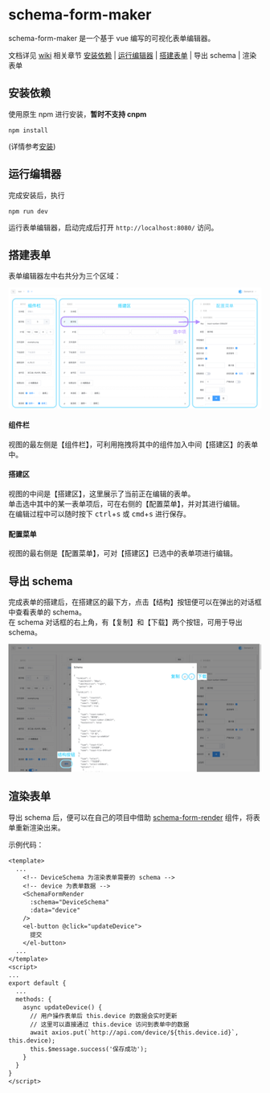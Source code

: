 # schema-form-maker
schema-form-maker 是一个基于 vue 编写的可视化表单编辑器。
<!-- ![编辑器截屏](/public/readme/screenshot.png | width=640) -->
文档详见 [wiki](https://github.com/upupzealot/schema-form-editor/wiki) 相关章节
[安装依赖](https://github.com/upupzealot/schema-form-editor/wiki/%E5%AE%89%E8%A3%85) | [运行编辑器](https://github.com/upupzealot/schema-form-editor/wiki/%E8%BF%90%E8%A1%8C) | [搭建表单](https://github.com/upupzealot/schema-form-editor/wiki/%E8%A1%A8%E5%8D%95%E6%90%AD%E5%BB%BA) | 导出 schema | 渲染表单

## 安装依赖
使用原生 npm 进行安装，**暂时不支持 cnpm**
```
npm install
```
(详情参考[安装](https://github.com/upupzealot/schema-form-editor/wiki/%E5%AE%89%E8%A3%85))

## 运行编辑器
完成安装后，执行
```
npm run dev
```
运行表单编辑器，启动完成后打开 `http://localhost:8080/` 访问。

## 搭建表单
表单编辑器左中右共分为三个区域：
<!-- ![编辑器视图分区](/public/readme/editor-view.png | width=640) -->
<img src="/public/readme/editor-view.png" width="640px" alt="编辑器视图分区" />

#### 组件栏
视图的最左侧是【组件栏】，可利用拖拽将其中的组件加入中间【搭建区】的表单中。
#### 搭建区
视图的中间是【搭建区】，这里展示了当前正在编辑的表单。  
单击选中其中的某一表单项后，可在右侧的【配置菜单】，并对其进行编辑。  
在编辑过程中可以随时按下 <kbd>ctrl</kbd>+<kbd>s</kbd> 或 <kbd>cmd</kbd>+<kbd>s</kbd> 进行保存。
#### 配置菜单
视图的最右侧是【配置菜单】，可对【搭建区】已选中的表单项进行编辑。

## 导出 schema
完成表单的搭建后，在搭建区的最下方，点击【结构】按钮便可以在弹出的对话框中查看表单的 schema。  
在 schema 对话框的右上角，有【复制】和【下载】两个按钮，可用于导出 schema。
<!-- ![导出 schema](/public/readme/export-schema.png | width="640") -->
<img src="/public/readme/export-schema.png" width="640px" alt="导出 schema" />

## 渲染表单
导出 schema 后，便可以在自己的项目中借助 [schema-form-render](http://www.npmjs.com/package/schema-form-render) 组件，将表单重新渲染出来。

示例代码：
```vue
<template>
  ...
    <!-- DeviceSchema 为渲染表单需要的 schema -->
    <!-- device 为表单数据 -->
    <SchemaFormRender
      :schema="DeviceSchema"
      :data="device"
    />
    <el-button @click="updateDevice">
      提交
    </el-button>
  ...
</template>
<script>
...
export default {
  ...
  methods: {
    async updateDevice() {
      // 用户操作表单后 this.device 的数据会实时更新
      // 这里可以直接通过 this.device 访问到表单中的数据
      await axios.put(`http://api.com/device/${this.device.id}`, this.device);
      this.$message.success('保存成功');
    }
  }
}
</script>
```
